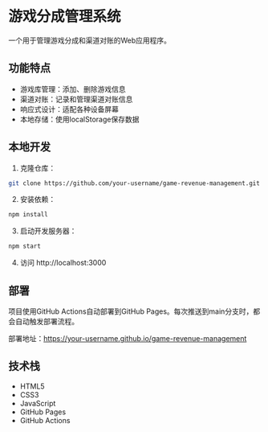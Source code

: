 # 游戏分成管理系统

一个用于管理游戏分成和渠道对账的Web应用程序。

## 功能特点

- 游戏库管理：添加、删除游戏信息
- 渠道对账：记录和管理渠道对账信息
- 响应式设计：适配各种设备屏幕
- 本地存储：使用localStorage保存数据

## 本地开发

1. 克隆仓库：
```bash
git clone https://github.com/your-username/game-revenue-management.git
```

2. 安装依赖：
```bash
npm install
```

3. 启动开发服务器：
```bash
npm start
```

4. 访问 http://localhost:3000

## 部署

项目使用GitHub Actions自动部署到GitHub Pages。每次推送到main分支时，都会自动触发部署流程。

部署地址：https://your-username.github.io/game-revenue-management

## 技术栈

- HTML5
- CSS3
- JavaScript
- GitHub Pages
- GitHub Actions 